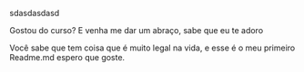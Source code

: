 sdasdasdasd


Gostou do curso? E venha me dar um abraço, sabe que eu te adoro

Você sabe que tem coisa que é muito legal na vida, e esse é o meu primeiro
Readme.md espero que goste.
